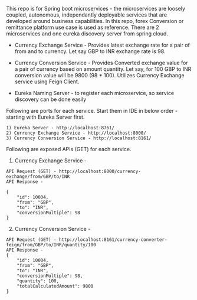 This repo is for Spring boot microservices - the microservices are loosely coupled, autonomous, independantly deployable services that are developed around business capabilities. In this repo, forex Conversion or remittance platform use case is used as reference. There are 2 microservices and one eureka discovery server from spring cloud. 

- Currency Exchange Service - Provides latest exchange rate for a pair of from and to currency. Let say GBP to INR exchange rate is 98.

- Currency Conversion Service - Provides Converted exchange value for a pair of currency based on amount quantity. Let say, for 100 GBP to INR conversion value will be 9800 (98 * 100). Utilizes Currency Exchange service using Feign Client. 

- Eureka Naming Server - to register each microservice, so service discovery can be done easily

Following are ports for each service. Start them in IDE in below order - starting with Eureka Server first.
```
1) Eureka Server - http://localhost:8761/
2) Currency Exchange Service - http://localhost:8000/
3) Currency Conversion Service - http://localhost:8161/
```
Following are exposed APIs (GET) for each service. 

1) Currency Exchange Service - 

```
API Request (GET) - http://localhost:8000/currency-exchange/from/GBP/to/INR
API Response - 

{
    "id": 10004,
    "from": "GBP",
    "to": "INR",
    "conversionMultiple": 98
}
```

2) Currency Conversion Service - 
```
API Request (GET) - http://localhost:8161/currency-converter-feign/from/GBP/to/INR/quantity/100
API Response - 
{
    "id": 10004,
    "from": "GBP",
    "to": "INR",
    "conversionMultiple": 98,
    "quantity": 100,
    "totalCalculatedAmount": 9800
}
```
